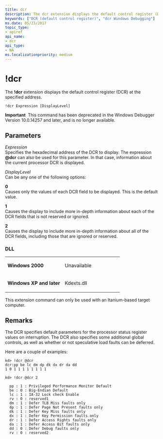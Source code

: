 ```yaml
---
title: dcr
description: The dcr extension displays the default control register (DCR) at the specified address.
keywords: ["DCR (default control register)", "dcr Windows Debugging"]
ms.date: 05/23/2017
topic_type:
- apiref
api_name:
- dcr
api_type:
- NA
ms.localizationpriority: medium
---
```


# !dcr


The **!dcr** extension displays the default control register (DCR) at the specified address.

```dbgcmd
!dcr Expression [DisplayLevel]
```

**Important**  This command has been deprecated in the Windows Debugger Version 10.0.14257 and later, and is no longer available.

 

## <span id="Parameters"></span><span id="parameters"></span><span id="PARAMETERS"></span>Parameters


<span id="_______Expression______"></span><span id="_______expression______"></span><span id="_______EXPRESSION______"></span> *Expression*   
Specifies the hexadecimal address of the DCR to display. The expression <strong>@dcr</strong> can also be used for this parameter. In that case, information about the current processor DCR is displayed.

<span id="_______DisplayLevel______"></span><span id="_______displaylevel______"></span><span id="_______DISPLAYLEVEL______"></span> *DisplayLevel*   
Can be any one of the following options:

<span id="0"></span>**0**  
Causes only the values of each DCR field to be displayed. This is the default value.

<span id="1"></span>**1**  
Causes the display to include more in-depth information about each of the DCR fields that is not reserved or ignored.

<span id="2"></span>**2**  
Causes the display to include more in-depth information about all of the DCR fields, including those that are ignored or reserved.

### <span id="DLL"></span><span id="dll"></span>DLL

<table>
<colgroup>
<col width="50%" />
<col width="50%" />
</colgroup>
<tbody>
<tr class="odd">
<td align="left"><p><strong>Windows 2000</strong></p></td>
<td align="left"><p>Unavailable</p></td>
</tr>
<tr class="even">
<td align="left"><p><strong>Windows XP and later</strong></p></td>
<td align="left"><p>Kdexts.dll</p></td>
</tr>
</tbody>
</table>

 

This extension command can only be used with an Itanium-based target computer.

## Remarks

The DCR specifies default parameters for the processor status register values on interruption. The DCR also specifies some additional global controls, as well as whether or not speculative load faults can be deferred.

Here are a couple of examples:

```dbgcmd
kd> !dcr @dcr
dcr:pp be lc dm dp dk dx dr da dd
1 0 1 1 1 1 1 1 1 1

kd> !dcr @dcr 2

  pp : 1 : Privileged Performance Monitor Default
  be : 0 : Big-Endian Default
  lc : 1 : IA-32 Lock check Enable
  rv : 0 : reserved1
  dm : 1 : Defer TLB Miss faults only
  dp : 1 : Defer Page Not Present faults only
  dk : 1 : Defer Key Miss faults only
  dx : 1 : Defer Key Permission faults only
  dr : 1 : Defer Access Rights faults only
  da : 1 : Defer Access Bit faults only
  dd : 0 : Defer Debug faults only
  rv : 0 : reserved2
```

 

 





